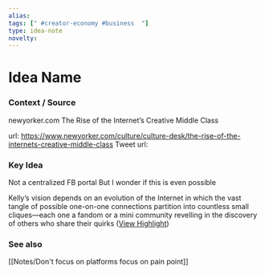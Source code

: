 ```yaml
---
alias: 
tags: [" #creator-economy #business  "]
type: idea-note
novelty: 
---
```

# Idea Name

### Context / Source
newyorker.com
The Rise of the Internet’s Creative Middle Class


url: https://www.newyorker.com/culture/culture-desk/the-rise-of-the-internets-creative-middle-class
Tweet url: 

### Key Idea

Not a centralized FB portal
But I wonder if this is even possible

Kelly’s vision depends on an evolution of the Internet in which the vast tangle of possible one-on-one connections partition into countless small cliques—each one a fandom or a mini community revelling in the discovery of others who share their quirks ([View Highlight](https://instapaper.com/read/1515117458/20067304))

### See also
[[Notes/Don't focus on platforms focus on pain point]]